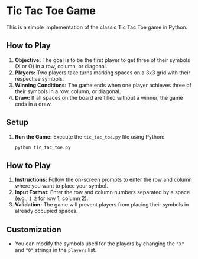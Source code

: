 # Tic Tac Toe Game

This is a simple implementation of the classic Tic Tac Toe game in Python.

## How to Play

1. **Objective:** The goal is to be the first player to get three of their symbols (X or O) in a row, column, or diagonal.
2. **Players:** Two players take turns marking spaces on a 3x3 grid with their respective symbols.
3. **Winning Conditions:** The game ends when one player achieves three of their symbols in a row, column, or diagonal.
4. **Draw:** If all spaces on the board are filled without a winner, the game ends in a draw.

## Setup

1. **Run the Game:** Execute the `tic_tac_toe.py` file using Python:
    ```
    python tic_tac_toe.py
    ```

## How to Play

1. **Instructions:** Follow the on-screen prompts to enter the row and column where you want to place your symbol.
2. **Input Format:** Enter the row and column numbers separated by a space (e.g., `1 2` for row 1, column 2).
3. **Validation:** The game will prevent players from placing their symbols in already occupied spaces.
## Customization

- You can modify the symbols used for the players by changing the `"X"` and `"O"` strings in the `players` list.






